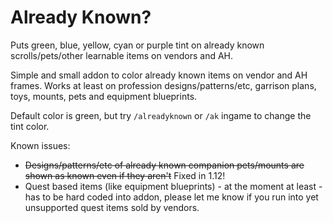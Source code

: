 # Already Known?

Puts green, blue, yellow, cyan or purple tint on already known scrolls/pets/other learnable items on vendors and AH.

Simple and small addon to color already known items on vendor and AH frames. Works at least on profession designs/patterns/etc, garrison plans, toys, mounts, pets and equipment blueprints.

Default color is green, but try `/alreadyknown` or `/ak` ingame to change the tint color.

Known issues:

* ~~Designs/patterns/etc of already known companion pets/mounts are shown as known even if they aren't~~ Fixed in 1.12!
* Quest based items (like equipment blueprints) - at the moment at least - has to be hard coded into addon, please let me know if you run into yet unsupported quest items sold by vendors.